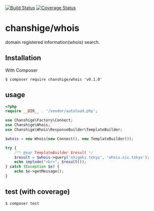 [![Build Status](https://travis-ci.org/chanshige/whois.svg?branch=master)](https://travis-ci.org/chanshige/whois)
[![Coverage Status](https://coveralls.io/repos/github/chanshige/whois/badge.svg?branch=master)](https://coveralls.io/github/chanshige/whois?branch=master)

# chanshige/whois
domain registered information(whois) search.

## Installation
With Composer
```
$ composer require chanshige/whois 'v0.1.0'
```

## usage
```php
<?php
require __DIR__ . '/vendor/autoload.php';

use Chanshige\Factory\Connect;
use Chanshige\Whois;
use Chanshige\Whois\ResponseBuilder\TemplateBuilder;

$whois = new Whois(new Connect(), new TemplateBuilder());

try {
    /** @var TemplateBuilder $result */
    $result = $whois->query('shigeki.tokyo', 'whois.nic.tokyo');
    echo implode("<br>", $result());
} catch (Exception $e) {
    echo $e->getMessage();
}
```

## test (with coverage)
`$ composer test`
